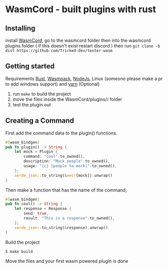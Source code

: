 # WasmCord - built plugins with rust

## Installing

install [WasmCord](https://github.com/Tricked-dev/WasmCord),
go to the wasmcord folder then into the wasmcord plugins folder ( if this doesn't exist restart discord ) then run `git clone -b dist https://github.com/Tricked-dev/texter-wasm`

## Getting started

Requirements [Rust](https://www.rust-lang.org/tools/install), [Wasmpack](https://rustwasm.github.io/wasm-pack/installer/), [NodeJs](https://nodejs.org/en/download/), Linux (someone please make a pr to add windows support) and [yarn](https://classic.yarnpkg.com/lang/en/docs/install/#debian-stable) (Optional)

1. run `make` to build the project
2. move the files inside the WasmCord/plugins/<yourplugin>/ folder
3. test the plugin out

## Creating a Command

First add the command data to the plugin() functions.

```rs
#[wasm_bindgen]
pub fn plugin() -> String {
    let mock = Plugin {
        command: "cool".to_owned(),
        description: "Mock people".to_owned(),
        usage: "{c} [people to mock]".to_owned(),
    };
    serde_json::to_string(&vec![mock]).unwrap()
}
```

Then make a function that has the name of the command,

```rs
#[wasm_bindgen]
pub fn cool() -> String {
    let response = Response {
        send: true,
        result: "This is a response".to_owned(),
    };
    serde_json::to_string(&response).unwrap()
}
```

Build the project

```sh
$ make build
```

Move the files and your first wasm powered plugin is done

